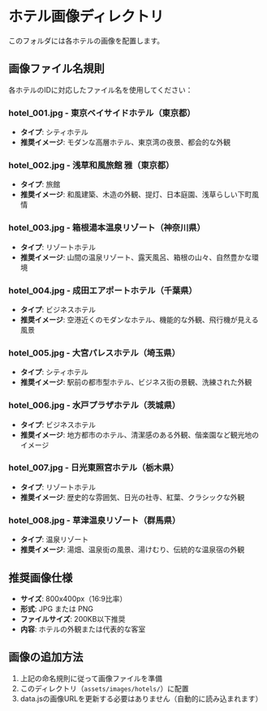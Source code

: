 # ホテル画像ディレクトリ

このフォルダには各ホテルの画像を配置します。

## 画像ファイル名規則

各ホテルのIDに対応したファイル名を使用してください：

### hotel_001.jpg - 東京ベイサイドホテル（東京都）
- **タイプ**: シティホテル
- **推奨イメージ**: モダンな高層ホテル、東京湾の夜景、都会的な外観

### hotel_002.jpg - 浅草和風旅館 雅（東京都）
- **タイプ**: 旅館
- **推奨イメージ**: 和風建築、木造の外観、提灯、日本庭園、浅草らしい下町風情

### hotel_003.jpg - 箱根湯本温泉リゾート（神奈川県）
- **タイプ**: リゾートホテル
- **推奨イメージ**: 山間の温泉リゾート、露天風呂、箱根の山々、自然豊かな環境

### hotel_004.jpg - 成田エアポートホテル（千葉県）
- **タイプ**: ビジネスホテル
- **推奨イメージ**: 空港近くのモダンなホテル、機能的な外観、飛行機が見える風景

### hotel_005.jpg - 大宮パレスホテル（埼玉県）
- **タイプ**: シティホテル
- **推奨イメージ**: 駅前の都市型ホテル、ビジネス街の景観、洗練された外観

### hotel_006.jpg - 水戸プラザホテル（茨城県）
- **タイプ**: ビジネスホテル
- **推奨イメージ**: 地方都市のホテル、清潔感のある外観、偕楽園など観光地のイメージ

### hotel_007.jpg - 日光東照宮ホテル（栃木県）
- **タイプ**: リゾートホテル
- **推奨イメージ**: 歴史的な雰囲気、日光の社寺、紅葉、クラシックな外観

### hotel_008.jpg - 草津温泉リゾート（群馬県）
- **タイプ**: 温泉リゾート
- **推奨イメージ**: 湯畑、温泉街の風景、湯けむり、伝統的な温泉宿の外観

## 推奨画像仕様

- **サイズ**: 800x400px（16:9比率）
- **形式**: JPG または PNG
- **ファイルサイズ**: 200KB以下推奨
- **内容**: ホテルの外観または代表的な客室

## 画像の追加方法

1. 上記の命名規則に従って画像ファイルを準備
2. このディレクトリ（`assets/images/hotels/`）に配置
3. data.jsの画像URLを更新する必要はありません（自動的に読み込まれます）